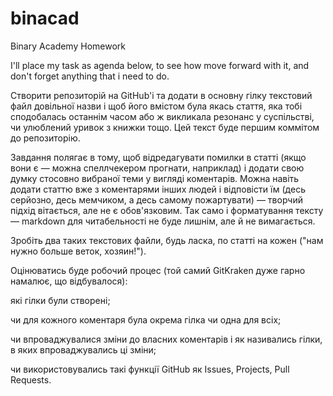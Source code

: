 # binacad
Binary Academy Homework

I'll place my task as agenda below, to see how move forward with it, and don't forget anything that i need to do.

Створити репозиторій на GitHub'і та додати в основну гілку текстовий файл довільної назви і щоб його вмістом була якась стаття, яка тобі сподобалась останнім часом або ж викликала резонанс у суспільстві, чи улюблений уривок з книжки тощо. Цей текст буде першим коммітом до репозиторію.

Завдання полягає в тому, щоб відредагувати помилки в статті (якщо вони є — можна спеллчекером прогнати, наприклад) і додати свою думку стосовно вибраної теми у вигляді коментарів. Можна навіть додати статтю вже з коментарями інших людей і відповісти їм (десь серйозно, десь мемчиком, а десь самому пожартувати) — творчий підхід вітається, але не є обов'язковим. Так само і форматування тексту — markdown для читабельності не буде лишнім, але й не вимагається.

Зробіть два таких текстових файли, будь ласка, по статті на кожен ("нам нужно больше веток, хозяин!").

Оцінюватись буде робочий процес (той самий GitKraken дуже гарно намалює, що відбувалося):

які гілки були створені;

чи для кожного коментаря була окрема гілка чи одна для всіх;

чи впроваджувалися зміни до власних коментарів і як називались гілки, в яких впроваджувались ці зміни;

чи використовувались такі функції GitHub як Issues, Projects, Pull Requests.